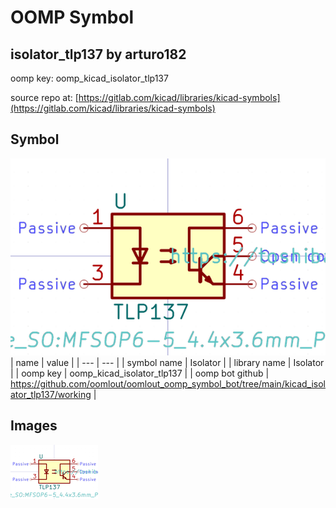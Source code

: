 # OOMP Symbol  
## isolator_tlp137  by arturo182  
  
oomp key: oomp_kicad_isolator_tlp137  
  
source repo at: [https://gitlab.com/kicad/libraries/kicad-symbols](https://gitlab.com/kicad/libraries/kicad-symbols)  
## Symbol  
  
[![working.png](working_600.png)](working.png)  
| name | value | 
| --- | --- | 
| symbol name | Isolator | 
| library name | Isolator | 
| oomp key | oomp_kicad_isolator_tlp137 | 
| oomp bot github | https://github.com/oomlout/oomlout_oomp_symbol_bot/tree/main/kicad_isolator_tlp137/working | 
## Images  
  
[![working.png](working_140.png)](working.png)  

